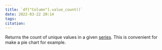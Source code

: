 ```yaml
---
title: `df["Column"].value_count()`
date: 2022-03-22 20:14
tags: 
citation: 
---
```

 Returns the count of unique values in a given [series](202107021207.md). This is convenient for make a pie chart for example.
